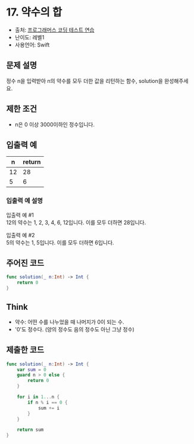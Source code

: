 # 17. 약수의 합         

- 출처: [프로그래머스 코딩 테스트 연습](https://programmers.co.kr/learn/challenges)
- 난이도: 레벨1
- 사용언어: Swift



## 문제 설명  

정수 n을 입력받아 n의 약수를 모두 더한 값을 리턴하는 함수, solution을 완성해주세요.



## 제한 조건   

- n은 0 이상 3000이하인 정수입니다.



## 입출력 예  

| n   | return |
| --- | ------ |
| 12  | 28     |
| 5   | 6      |

### 입출력 예 설명  

입출력 예 #1 <br/>
12의 약수는 1, 2, 3, 4, 6, 12입니다. 이를 모두 더하면 28입니다.

입출력 예 #2 <br/>
5의 약수는 1, 5입니다. 이를 모두 더하면 6입니다.



## 주어진 코드  

~~~swift
func solution(_ n:Int) -> Int {
    return 0
}
~~~

## Think
- 약수: 어떤 수를 나누었을 때 나머지가 0이 되는 수.
- '0'도 정수다. (양의 정수도 음의 정수도 아닌 그냥 정수)

## 제출한 코드  

~~~swift
func solution(_ n:Int) -> Int {
    var sum = 0
    guard n > 0 else {
        return 0
    }

    for i in 1...n {
        if n % i == 0 {
            sum += i
        }
    }

    return sum
}
~~~
